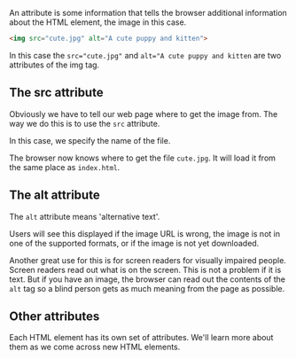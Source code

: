 An attribute is some information that tells the browser additional information about the HTML element, the image in this case.

```html
<img src="cute.jpg" alt="A cute puppy and kitten">
```

In this case the `src="cute.jpg"` and `alt="A cute puppy and kitten` are two attributes of the img tag. 

## The src attribute
Obviously we have to tell our web page where to get the image from. The way we do this is to use the `src` attribute.

In this case, we specify the name of the file. 

The browser now knows where to get the file `cute.jpg`. It will load it from the same place as `index.html`.

## The alt attribute
The `alt` attribute means 'alternative text'. 

Users will see this displayed if the image URL is wrong, the image is not in one of the supported formats, or if the image is not yet downloaded.

Another great use for this is for screen readers for visually impaired people. Screen readers read out what is on the screen. This is not a problem if it is text. But if you have an image, the browser can read out the contents of the `alt` tag so a blind person gets as much meaning from the page as possible.

## Other attributes
Each HTML element has its own set of attributes. We'll learn more about them as we come across new HTML elements.

